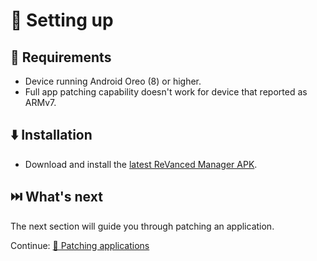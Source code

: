 # 👶 Setting up
## 📝 Requirements
- Device running Android Oreo (8) or higher.
- Full app patching capability doesn't work for device that reported as ARMv7.

## ⬇️ Installation
- Download and install the [latest ReVanced Manager APK](https://github.com/revanced/revanced-manager/releases/latest).

## ⏭️ What's next
The next section will guide you through patching an application.

Continue: [🧩 Patching applications](1_patching-applications.md)
